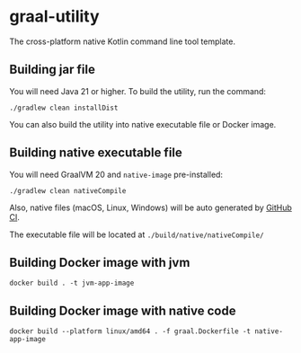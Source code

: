 # graal-utility

The cross-platform native Kotlin command line tool template.

## Building jar file

You will need Java 21 or higher. To build the utility, run the command:

```shell
./gradlew clean installDist
```

You can also build the utility into native executable file or Docker image.

## Building native executable file

You will need GraalVM 20 and `native-image` pre-installed:

```shell
./gradlew clean nativeCompile
```

Also, native files (macOS, Linux, Windows) will be auto generated by [GitHub CI](.github/workflows/gradle.yml).

The executable file will be located at `./build/native/nativeCompile/`

## Building Docker image with jvm

```shell
docker build . -t jvm-app-image
```

## Building Docker image with native code

```shell
docker build --platform linux/amd64 . -f graal.Dockerfile -t native-app-image
```
